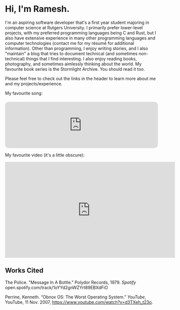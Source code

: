# Hi, I'm Ramesh.

 I'm an aspiring software developer that's a first year student majoring in computer science at Rutgers University. I primarily prefer lower-level projects, with my preferred programming languages being C and Rust, but I also have extensive experience in many other programming languages and computer technologies (contact me for my résumé for additional information). Other than programming, I enjoy writing stories, and I also "maintain" a blog that tries to document technical (and sometimes non-technical) things that I find interesting. I also enjoy reading books, photography, and sometimes aimlessly thinking about the world. My favourite book series is the Stormlight Archive. You should read it too. 
 
Please feel free to check out the links in the header to learn more about me and my projects/experience.

My favourite song: <iframe style="border-radius:12px; margin-top: 20px;" src="https://open.spotify.com/embed/track/1oYYd2gnWZYrt89EBXdFiO?utm_source=generator&theme=0" width="100%" height="152" frameBorder="0" allowfullscreen="" allow="autoplay; clipboard-write; encrypted-media; fullscreen; picture-in-picture" loading="lazy"></iframe>

My favourite video (it's a little obscure): 

<iframe width="560" height="315" src="https://www.youtube.com/embed/d3TXeh_t23o" title="YouTube video player" frameborder="0" allow="accelerometer; autoplay; clipboard-write; encrypted-media; gyroscope; picture-in-picture" allowfullscreen></iframe>


## Works Cited

The Police. "Message In A Bottle." Polydor Records, 1979. *Spotify* open.spotify.com/track/1oYYd2gnWZYrt89EBXdFiO

Perrine, Kenneth. “Obnox OS: The Worst Operating System.” *YouTube*, YouTube, 11 Nov. 2007, https://www.youtube.com/watch?v=d3TXeh_t23o. 

